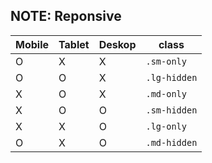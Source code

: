 ## NOTE: Reponsive 

| Mobile | Tablet | Deskop | class        |
| ------ | ------ | ------ | ------------ |
| O      | X      | X      | `.sm-only`   |
| O      | O      | X      | `.lg-hidden` |
| X      | O      | X      | `.md-only`   |
| X      | O      | O      | `.sm-hidden` |
| X      | X      | O      | `.lg-only`   |
| O      | X      | O      | `.md-hidden` |
